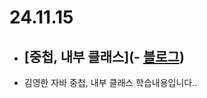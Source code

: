 # 24.11.15

- ## [중첩, 내부 클래스](- [블로그](https://lazzzykim.tistory.com/102))


- 김영한 자바 중첩, 내부 클래스 학습내용입니다..